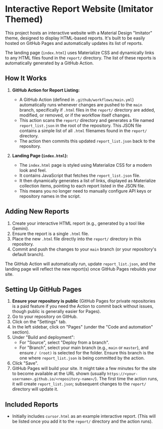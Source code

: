 # Interactive Report Website (Imitator Themed)

This project hosts an interactive website with a Material Design "Imitator" theme, designed to display HTML-based reports. It's built to be easily hosted on GitHub Pages and automatically updates its list of reports.

The landing page (`index.html`) uses Materialize CSS and dynamically links to any HTML files found in the `report/` directory. The list of these reports is automatically generated by a GitHub Action.

## How It Works

1.  **GitHub Action for Report Listing:**
    *   A GitHub Action (defined in `.github/workflows/main.yml`) automatically runs whenever changes are pushed to the `main` branch, specifically if `.html` files in the `report/` directory are added, modified, or removed, or if the workflow itself changes.
    *   This action scans the `report/` directory and generates a file named `report_list.json` in the root of the repository. This JSON file contains a simple list of all `.html` filenames found in the `report/` directory.
    *   The action then commits this updated `report_list.json` back to the repository.

2.  **Landing Page (`index.html`):**
    *   The `index.html` page is styled using Materialize CSS for a modern look and feel.
    *   It contains JavaScript that fetches the `report_list.json` file.
    *   It then dynamically generates a list of links, displayed as Materialize collection items, pointing to each report listed in the JSON file.
    *   This means you no longer need to manually configure API keys or repository names in the script.

## Adding New Reports

1.  Create your interactive HTML report (e.g., generated by a tool like Gemini).
2.  Ensure the report is a single `.html` file.
3.  Place the new `.html` file directly into the `report/` directory in this repository.
4.  Commit and push the changes to your `main` branch (or your repository's default branch).

The GitHub Action will automatically run, update `report_list.json`, and the landing page will reflect the new report(s) once GitHub Pages rebuilds your site.

## Setting Up GitHub Pages

1.  **Ensure your repository is public** (GitHub Pages for private repositories is a paid feature if you need the Action to commit back without issues, though public is generally easier for Pages).
2.  Go to your repository on GitHub.
3.  Click on the "Settings" tab.
4.  In the left sidebar, click on "Pages" (under the "Code and automation" section).
5.  Under "Build and deployment":
    *   For "Source", select "Deploy from a branch".
    *   For "Branch", select your main branch (e.g., `main` or `master`), and ensure `/ (root)` is selected for the folder. Ensure this branch is the one where `report_list.json` is being committed by the action.
6.  Click "Save".
7.  GitHub Pages will build your site. It might take a few minutes for the site to become available at the URL shown (usually `https://<your-username>.github.io/<repository-name>/`). The first time the action runs, it will create `report_list.json`; subsequent changes to the `report/` directory will update it.

## Included Reports

*   Initially includes `cursor.html` as an example interactive report. (This will be listed once you add it to the `report/` directory and the action runs).
